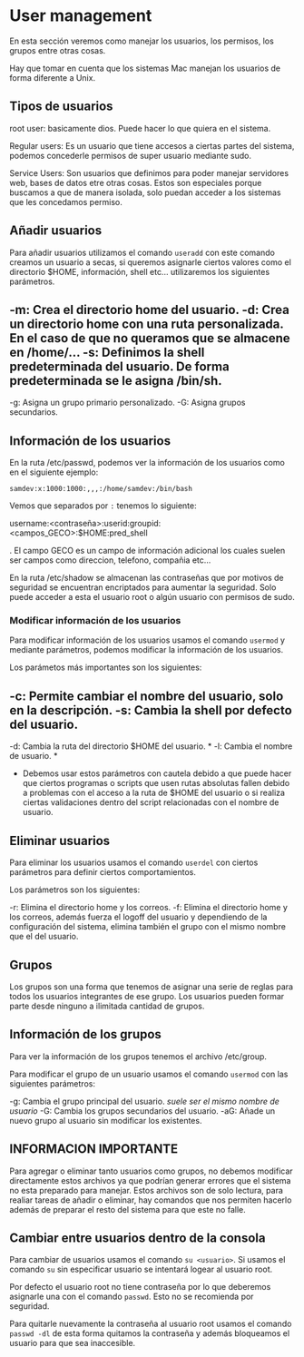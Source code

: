 # User management

En esta sección veremos como manejar los usuarios, los permisos, los grupos entre otras cosas.

Hay que tomar en cuenta que los sistemas Mac manejan los usuarios de forma diferente a Unix.

## Tipos de usuarios

root user: basicamente dios. Puede hacer lo que quiera en el sistema.

Regular users: Es un usuario que tiene accesos a ciertas partes del sistema, podemos concederle permisos de super usuario mediante sudo.

Service Users: Son usuarios que definimos para poder manejar servidores web, bases de datos etre otras cosas. Estos son especiales porque buscamos a que de manera isolada, solo puedan acceder a los sistemas que les concedamos permiso.

## Añadir usuarios

Para añadir usuarios utilizamos el comando `useradd` con este comando creamos un usuario a secas, si queremos asignarle ciertos valores como el directorio $HOME, información, shell etc... utilizaremos los siguientes parámetros.

-m: Crea el directorio home del usuario.
-d: Crea un directorio home con una ruta personalizada. En el caso de que no queramos que se almacene en /home/...
-s: Definimos la shell predeterminada del usuario. De forma predeterminada se le asigna /bin/sh.
---
-g: Asigna un grupo primario personalizado.
-G: Asigna grupos secundarios.

## Información de los usuarios

En la ruta /etc/passwd, podemos ver la información de los usuarios como en el siguiente ejemplo:

```
samdev:x:1000:1000:,,,:/home/samdev:/bin/bash
```
Vemos que separados por `:` tenemos lo siguiente:

username:<contraseña>:userid:groupid:<campos_GECO>:$HOME:pred_shell

. El campo GECO es un campo de información adicional los cuales suelen ser campos como direccion, telefono, compañia etc...

En la ruta /etc/shadow se almacenan las contraseñas que por motivos de seguridad se encuentran encriptados para aumentar la seguridad. Solo puede acceder a esta el usuario root o algún usuario con permisos de sudo.

### Modificar información de los usuarios

Para modificar información de los usuarios usamos el comando `usermod` y mediante parámetros, podemos modificar la información de los usuarios.

Los parámetos más importantes son los siguientes:

-c: Permite cambiar el nombre del usuario, solo en la descripción.
-s: Cambia la shell por defecto del usuario.
---
-d: Cambia la ruta del directorio $HOME del usuario. *
-l: Cambia el nombre de usuario. *
* Debemos usar estos parámetros con cautela debido a que puede hacer que ciertos programas o scripts que usen rutas absolutas fallen debido a problemas con el acceso a la ruta de $HOME del usuario o si realiza ciertas validaciones dentro del script relacionadas con el nombre de usuario.

## Eliminar usuarios

Para eliminar los usuarios usamos el comando `userdel` con ciertos parámetros para definir ciertos comportamientos.

Los parámetros son los siguientes:

-r: Elimina el directorio home y los correos.
-f: Elimina el directorio home y los correos, además fuerza el logoff del usuario y dependiendo de la configuración del sistema, elimina también el grupo con el mismo nombre que el del usuario.

## Grupos 

Los grupos son una forma que tenemos de asignar una serie de reglas para todos los usuarios integrantes de ese grupo. Los usuarios pueden formar parte desde ninguno a ilimitada cantidad de grupos.


## Información de los grupos

Para ver la información de los grupos tenemos el archivo /etc/group.

Para modificar el grupo de un usuario usamos el comando `usermod` con las siguientes parámetros:

-g: Cambia el grupo principal del usuario. *suele ser el mismo nombre de usuario*
-G: Cambia los grupos secundarios del usuario.
-aG: Añade un nuevo grupo al usuario sin modificar los existentes.

## INFORMACION IMPORTANTE

Para agregar o eliminar tanto usuarios como grupos, no debemos modificar directamente estos archivos ya que podrían generar errores que el sistema no esta preparado para manejar. Estos archivos son de solo lectura, para realiar tareas de añadir o eliminar, hay comandos que nos permiten hacerlo además de preparar el resto del sistema para que este no falle.

## Cambiar entre usuarios dentro de la consola

Para cambiar de usuarios usamos el comando `su <usuario>`. Si usamos el comando `su` sin especificar usuario se intentará logear al usuario root.

Por defecto el usuario root no tiene contraseña por lo que deberemos asignarle una con el comando `passwd`. Esto no se recomienda por seguridad.

Para quitarle nuevamente la contraseña al usuario root usamos el comando `passwd -dl` de esta forma quitamos la contraseña y además bloqueamos el usuario para que sea inaccesible.
